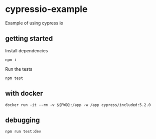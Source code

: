 # cypressio-example
Example of using cypress io

## getting started

Install dependencies

`npm i`

Run the tests

`npm test`


## with docker

`docker run -it --rm -v ${PWD}:/app -w /app cypress/included:5.2.0`

## debugging

`npm run test:dev`
